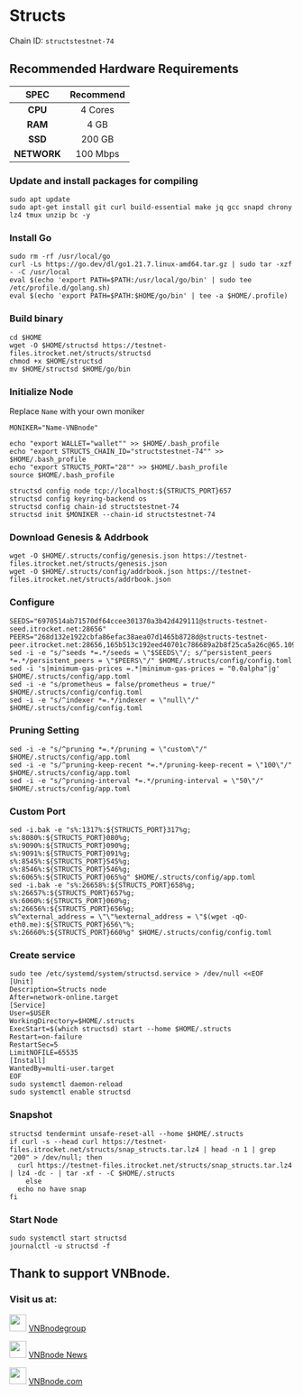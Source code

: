 # Structs
Chain ID: `structstestnet-74`

## Recommended Hardware Requirements

|   SPEC      |       Recommend          |
| :---------: | :-----------------------:|
|   **CPU**   |        4 Cores           |
|   **RAM**   |        4 GB             |
|   **SSD**   |        200 GB            |
| **NETWORK** |        100 Mbps          |

### Update and install packages for compiling
```
sudo apt update
sudo apt-get install git curl build-essential make jq gcc snapd chrony lz4 tmux unzip bc -y
```

### Install Go
```
sudo rm -rf /usr/local/go
curl -Ls https://go.dev/dl/go1.21.7.linux-amd64.tar.gz | sudo tar -xzf - -C /usr/local
eval $(echo 'export PATH=$PATH:/usr/local/go/bin' | sudo tee /etc/profile.d/golang.sh)
eval $(echo 'export PATH=$PATH:$HOME/go/bin' | tee -a $HOME/.profile)
```

### Build binary
```
cd $HOME
wget -O $HOME/structsd https://testnet-files.itrocket.net/structs/structsd
chmod +x $HOME/structsd
mv $HOME/structsd $HOME/go/bin
```

### Initialize Node
Replace `Name` with your own moniker
```
MONIKER="Name-VNBnode"
```
```
echo "export WALLET="wallet"" >> $HOME/.bash_profile
echo "export STRUCTS_CHAIN_ID="structstestnet-74"" >> $HOME/.bash_profile
echo "export STRUCTS_PORT="28"" >> $HOME/.bash_profile
source $HOME/.bash_profile
```
```
structsd config node tcp://localhost:${STRUCTS_PORT}657
structsd config keyring-backend os
structsd config chain-id structstestnet-74
structsd init $MONIKER --chain-id structstestnet-74
```
### Download Genesis & Addrbook
```
wget -O $HOME/.structs/config/genesis.json https://testnet-files.itrocket.net/structs/genesis.json
wget -O $HOME/.structs/config/addrbook.json https://testnet-files.itrocket.net/structs/addrbook.json
```

### Configure
```
SEEDS="6970514ab71570df64ccee301370a3b42d429111@structs-testnet-seed.itrocket.net:28656"
PEERS="268d132e1922cbfa86efac38aea07d1465b8728d@structs-testnet-peer.itrocket.net:28656,165b513c192eed40701c786689a2b8f25ca5a26c@65.109.122.105:14656,7a946f6d235e6197bbb3da6eff32873c2201a0ff@104.37.192.93:26656,bad0b99e60df4e46076665219eceb36a38fdbc0d@104.37.195.101:26656,0cad70bdb7962c9e501e5f4ffc6f1f0a56d53ba0@65.108.79.241:60556"
sed -i -e "s/^seeds *=.*/seeds = \"$SEEDS\"/; s/^persistent_peers *=.*/persistent_peers = \"$PEERS\"/" $HOME/.structs/config/config.toml
sed -i 's|minimum-gas-prices =.*|minimum-gas-prices = "0.0alpha"|g' $HOME/.structs/config/app.toml
sed -i -e "s/prometheus = false/prometheus = true/" $HOME/.structs/config/config.toml
sed -i -e "s/^indexer *=.*/indexer = \"null\"/" $HOME/.structs/config/config.toml
```

### Pruning Setting
```
sed -i -e "s/^pruning *=.*/pruning = \"custom\"/" $HOME/.structs/config/app.toml
sed -i -e "s/^pruning-keep-recent *=.*/pruning-keep-recent = \"100\"/" $HOME/.structs/config/app.toml
sed -i -e "s/^pruning-interval *=.*/pruning-interval = \"50\"/" $HOME/.structs/config/app.toml
```

### Custom Port
```
sed -i.bak -e "s%:1317%:${STRUCTS_PORT}317%g;
s%:8080%:${STRUCTS_PORT}080%g;
s%:9090%:${STRUCTS_PORT}090%g;
s%:9091%:${STRUCTS_PORT}091%g;
s%:8545%:${STRUCTS_PORT}545%g;
s%:8546%:${STRUCTS_PORT}546%g;
s%:6065%:${STRUCTS_PORT}065%g" $HOME/.structs/config/app.toml
sed -i.bak -e "s%:26658%:${STRUCTS_PORT}658%g;
s%:26657%:${STRUCTS_PORT}657%g;
s%:6060%:${STRUCTS_PORT}060%g;
s%:26656%:${STRUCTS_PORT}656%g;
s%^external_address = \"\"%external_address = \"$(wget -qO- eth0.me):${STRUCTS_PORT}656\"%;
s%:26660%:${STRUCTS_PORT}660%g" $HOME/.structs/config/config.toml
```

### Create service
```
sudo tee /etc/systemd/system/structsd.service > /dev/null <<EOF
[Unit]
Description=Structs node
After=network-online.target
[Service]
User=$USER
WorkingDirectory=$HOME/.structs
ExecStart=$(which structsd) start --home $HOME/.structs
Restart=on-failure
RestartSec=5
LimitNOFILE=65535
[Install]
WantedBy=multi-user.target
EOF
sudo systemctl daemon-reload
sudo systemctl enable structsd
```

### Snapshot
```
structsd tendermint unsafe-reset-all --home $HOME/.structs
if curl -s --head curl https://testnet-files.itrocket.net/structs/snap_structs.tar.lz4 | head -n 1 | grep "200" > /dev/null; then
  curl https://testnet-files.itrocket.net/structs/snap_structs.tar.lz4 | lz4 -dc - | tar -xf - -C $HOME/.structs
    else
  echo no have snap
fi
```
### Start Node
```
sudo systemctl start structsd 
journalctl -u structsd -f
```

## Thank to support VNBnode.
### Visit us at:

<img src="https://user-images.githubusercontent.com/50621007/183283867-56b4d69f-bc6e-4939-b00a-72aa019d1aea.png" width="30"/> <a href="https://t.me/VNBnodegroup" target="_blank">VNBnodegroup</a>

<img src="https://user-images.githubusercontent.com/50621007/183283867-56b4d69f-bc6e-4939-b00a-72aa019d1aea.png" width="30"/> <a href="https://t.me/Vnbnode" target="_blank">VNBnode News</a>

<img src="https://github.com/vnbnode/binaries/blob/main/Logo/VNBnode.jpg" width="30"/> <a href="https://VNBnode.com" target="_blank">VNBnode.com</a>
